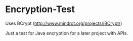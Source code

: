# Encryption-Test

Uses BCrypt (http://www.mindrot.org/projects/jBCrypt/)

Just a test for Java encryption for a later project with APIs.
